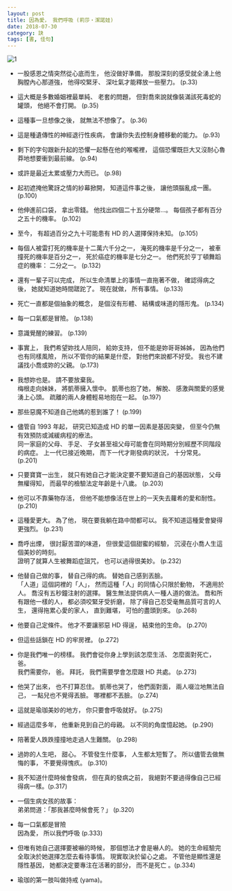 ```yaml
---
layout: post
title: 因為愛， 我們呼吸 (莉莎‧潔諾娃)
date: 2018-07-30
category: 訣
tags: [書, 佳句]
---
```


![1](https://doltegg.github.io/egg/others/egg/obriens.jpg)

- 一股感恩之情突然從心底而生，
他沒做好準備，
那股深刻的感受就全湧上他胸膛內心那道強，
他得咬緊牙、 深吐氣才能釋放一些壓力。 (p.33)


- 這大概是多數婚姻裡最單純、 老套的問題，
但對喬來說就像裝滿該死毒蛇的罐頭，
他絕不會打開。 (p.35)

<!--more-->

- 這種事一旦想像之後，
就無法不想像了。 (p.36)


- 這是種遺傳性的神經退行性疾病，
會讓你失去控制身體移動的能力。 (p.93)


- 剩下的字句跟新升起的恐懼一起懸在他的喉嚨裡，
這個恐懼既巨大又沒耐心魯莽地想要衝到最前線。 (p.94) 


- 或許是最近太累或壓力大而已。 (p.98)


- 起初遮掩他驚訝之情的紗幕掀開，
知道這件事之後，
讓他頭腦亂成一團。 (p.100)


- 他伸進前口袋，
拿出零錢。
他找出四個二十五分硬幣...。
每個孩子都有百分之五十的機率。 (p.102)


- 至今，
有超過百分之九十可能患有 HD 的人選擇保持未知。 (p.105)


- 每個人被雷打死的機率是十二萬六千分之一，
淹死的機率是千分之一，
被車撞死的機率是百分之一，
死於癌症的機率是七分之一。
他們死於亨丁頓舞蹈症的機率： 二分之一。 (p.132)


- 還有一輩子可以完成，
所以生命清單上的事情一直拖著不做，
確認得病之後，
她就知道她時間蹉跎了。
現在就做，
所有事情。 (p.133)


- 死亡一直都是個抽象的概念，
是個沒有形體、 結構或味道的隱形鬼。 (p.134)


- 每一口氣都是冒險。 (p.138)


- 意識覺醒的練習。 (p.139)


- 事實上，
我們希望妳找人陪同，
給妳支持，
但不能是妳哥哥姊姊，
因為他們也有同樣風險，
所以不管你的結果是什麼，
對他們來說都不好受。
我也不建議找小喬或妳的父親。 (p.173)


- 我想妳也是。 請不要放棄我。<br />
梅根走向妹妹，
將凱蒂擁入懷中。
凱蒂也抱了她，
解脫、 感激與關愛的感覺湧上心頭。
疏離的兩人身體輕易地抱在一起。 (p.197)


- 那些惡魔不知道自己他媽的惹到誰了！ (p.199)


- 儘管自 1993 年起，
研究已知造成 HD 的單一因素是基因突變，
但至今仍無有效預防或減緩病程的療法。<br />
同一家庭的父母、 手足、 子女甚至祖父母可能會在同時期分別經歷不同階段的病症。
上一代已接近晚期，
而下一代才剛發病的狀況，
十分常見。 (p.201)


- 只要寶寶一出生，
就只有她自己才能決定要不要知道自己的基因狀態，
父母無權得知，
而最早的檢驗法定年齡是十八歲。 (p.203)


- 他可以不靠藥物存活，
但他不能想像活在世上的一天失去蘿希的愛和耐性。 (p.210)


- 這種愛更大。
為了他，
現在要我躺在路中間都可以。
我不知道這種愛會變得更強烈。 (p.231)


- 喬呼出煙，
很討厭苦澀的味道，
但很愛這個甜蜜的經驗，
沉浸在小喬人生這個美妙的時刻。<br />
證明了就算人生被舞蹈症詛咒，
也可以過得很美妙。 (p.232)


- 他替自己做的事，
替自己得的病。
替她自己感到丟臉。<br />
「人道」這個詞裡的「人」，
然而這種「人」的同情心只限於動物，
不適用於人。
喬沒有五秒鐘注射的選擇。
醫生無法提供病人一種人道的做法。
喬和所有跟他一樣的人，
都必須咬緊牙受折磨，
除了得自己忍受毫無品質可言的人生，
還得拖累心愛的家人，
直到難堪，
可怕的盡頭到來。 (p.268)


- 他要自己定條件。
他才不要讓邪惡 HD 得逞，
結束他的生命。 (p.270)


- 但這些話鎖在 HD 的牢房裡。 (p.272)


- 你是我們唯一的榜樣。
我們會從你身上學到該怎麼生活、 怎麼面對死亡， 爸。<br />
我們需要你，
爸。
拜託，
我們需要學會怎麼跟 HD 共處。 (p.273)


- 他哭了出來，
也不打算忍住。
凱蒂也哭了，
他們面對面，
兩人啜泣地無法自己，
一點兒也不覺得丟臉。
哪裡都不丟臉。 (p.274)


- 這就是瑜珈美妙的地方，
你只要會呼吸就好。 (p.275)


- 經過這麼多年，
他重新見到自己的母親。
以不同的角度憶起她。 (p.290)


- 陪著愛人跌跌撞撞地走過人生難關。 (p.298)


- 過妳的人生吧， 甜心。
不管發生什麼事，
人生都太短暫了。
所以儘管去做無悔的事，
不要覺得愧疚。 (p.310)


- 我不知道什麼時候會發病，
但在真的發病之前，
我絕對不要過得像自己已經得病一樣。(p.317)


- 一個生病女孩的故事：<br />
弟弟問道：「那我甚麼時候會死？」 (p.320)


- 每一口氣都是冒險<br />
因為愛， 所以我們呼吸 (p.333)


- 但唯有她自己選擇要被嚇的時候，
那個想法才會是嚇人的。
她的生命經驗完全取決於她選擇怎麼去看待事情。
現實取決於留心之處。
不管他是顯性還是隱性基因，
她都決定要專注在活著的部分，
而不是死亡 。(p.334)

- 瑜珈的第一肢叫做持戒 (yama)。
